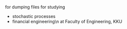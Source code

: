for dumping files for studying 
- stochastic processes
- financial engineering\n
at Faculty of Engineering, KKU
